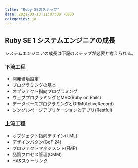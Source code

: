 ```yaml
---
title: "Ruby SEのステップ"
date: 2021-03-13 11:07:00 -0000
categories: ja
---
```

## Ruby SE 1 システムエンジニアの成長

システムエンジニアの成長は下記のステップが必要と考えられる。

### 下流工程
* 開発環境設定
* プログラミングの基本
* オブジェクト指向プログラミング
* ウェブプログラミングとMVC(Ruby on Rails)
* データベースプログラミングとORM(ActiveRecord)
* シングルページアプリケーションとアプリ(Restful)

### 上流工程
* オブジェクト指向デザイン(UML)
* デザインパタン(GoF 24)
* プロジェクトマネジメント(PMP)
* 品質プロセス管理(CMM)
* HA&スケーリング

